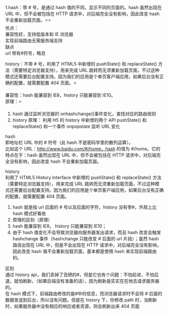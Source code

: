 1.hash：带 # 号，是通过 hash 值的不同，显示不同的页面的。hash 虽然出现在 URL 中，但不会被包括在 HTTP 请求中，对后端完全没有影响，因此改变 hash 不会重新加载页面。⭐⭐  
优点：  
 兼容性好，支持低版本和 IE 浏览器  
 实现前端路由无需服务端支持  
缺点  
 url 带有#符号，略丑  

history：不带 # 号，利用了 HTML5 中新增的 pushState() 和 replaceState() 方法（需要特定浏览器支持），用来完成 URL 跳转而无须重新加载页面，不过这种模式还需要后台配置支持。因为我们的应用是个单页客户端应用，如果后台没有正确的配置，就需要配置 404 页面。⭐

兼容性：hash 能兼容到 IE8，history 只能兼容到 IE10。  
原理：⭐

1. hash 通过监听浏览器的 onhashchange()事件变化，查找对应的路由规则
2. history 原理： 利用 H5 的 history 中新增的两个 API pushState() 和 replaceState() 和一个事件 onpopstate 监听 URL 变化

hash  
即地址栏 URL 中的 # 符号（此 hash 不是密码学里的散列运算）。  
比如这个 URL：http://www.baidu.com/#/home，hash 的值为 #/home。它的特点在于：hash 虽然出现在 URL 中，但不会被包括在 HTTP 请求中，对后端完全没有影响，因此改变 hash 不会重新加载页面。

history  
利用了 HTML5 History Interface 中新增的 pushState() 和 replaceState() 方法（需要特定浏览器支持），用来完成 URL 跳转而无须重新加载页面，不过这种模式还需要后台配置支持。因为我们的应用是个单页客户端应用，如果后台没有正确的配置，就需要配置 404 页面。

1. hash 就是指 url 后面的 # 号以及后面的字符，history 没有带#，外观上比 hash 模式好看些
2. 原理的区别（原理）
3. hash 能兼容到 IE8， history 只能兼容到 IE10；
4. 由于 hash 值变化不会导致浏览器向服务器发出请求，而且 hash 改变会触发 hashchange 事件（hashchange 只能改变 # 后面的 url 片段）；虽然 hash 路径出现在 URL 中，但是不会出现在 HTTP 请求中，对后端完全没有影响，因此改变 hash 值不会重新加载页面，基本都是使用 hash 来实现前端路由的。

区别  
通过 history api，我们丢掉了丑陋的#，但是它也有个问题：不怕前进，不怕后退，就怕刷新，（如果后端没有准备的话），因为刷新是实实在在地去请求服务器的。  
在 hash 模式下，前端路由修改的是#中的信息，而浏览器请求时不会将 # 后面的数据发送到后台，所以没有问题。但是在 history 下，你修改 path 时，当刷新时，如果服务器中没有相应的响应或者资源，则会刷新出来 404 页面
